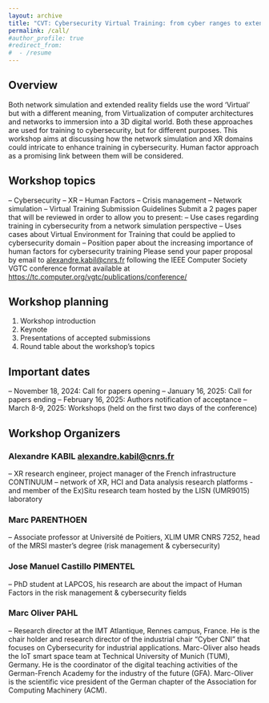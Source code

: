 ```yaml
---
layout: archive
title: "CVT: Cybersecurity Virtual Training: from cyber ranges to extended reality"
permalink: /call/
#author_profile: true
#redirect_from:
#  - /resume
---
```



## Overview
Both network simulation and extended reality fields use the word ‘Virtual’ but with a different meaning, from Virtualization of computer architectures and networks to immersion into a 3D digital world.
Both these approaches are used for training to cybersecurity, but for different purposes. 
This workshop aims at discussing how the network simulation and XR domains could intricate to enhance training in cybersecurity. Human factor approach as a promising link between them will be considered.

## Workshop topics

–	Cybersecurity
–	XR
–	Human Factors
–	Crisis management
–	Network simulation
–	Virtual Training
Submission Guidelines
Submit a 2 pages paper that will be reviewed in order to allow you to present: 
–	Use cases regarding training in cybersecurity from a network simulation perspective
–	Uses cases about Virtual Environment for Training that could be applied to cybersecurity domain
–	Position paper about the increasing importance of human factors for cybersecurity training
Please send your paper proposal by email to alexandre.kabil@cnrs.fr following the IEEE Computer Society VGTC conference format available at https://tc.computer.org/vgtc/publications/conference/  

## Workshop planning

1.	Workshop introduction
2.	Keynote
3.	Presentations of accepted submissions
4.	Round table about the workshop’s topics

## Important dates

–	November 18, 2024: Call for papers opening
–	January 16, 2025: Call for papers ending
–	February 16, 2025: Authors notification of acceptance
–	March 8-9, 2025: Workshops (held on the first two days of the conference)

## Workshop Organizers

### Alexandre KABIL alexandre.kabil@cnrs.fr

–	XR research engineer, project manager of the French infrastructure CONTINUUM – network of XR, HCI and Data analysis research platforms - and member of the Ex)Situ research team hosted by the LISN (UMR9015) laboratory

### Marc PARENTHOEN

–	Associate professor at Université de Poitiers, XLIM UMR CNRS 7252, head of the MRSI master’s degree (risk management & cybersecurity)

### Jose Manuel Castillo PIMENTEL

–	PhD student at LAPCOS, his research are about the impact of Human Factors in the risk management & cybersecurity fields

### Marc Oliver PAHL

–	Research director at the IMT Atlantique, Rennes campus, France. He is the chair holder and research director of the industrial chair “Cyber CNI” that focuses on Cybersecurity for industrial applications. Marc-Oliver also heads the IoT smart space team at Technical University of Munich (TUM), Germany. He is the coordinator of the digital teaching activities of the German-French Academy for the industry of the future (GFA). Marc-Oliver is the scientific vice president of the German chapter of the Association for Computing Machinery (ACM).


